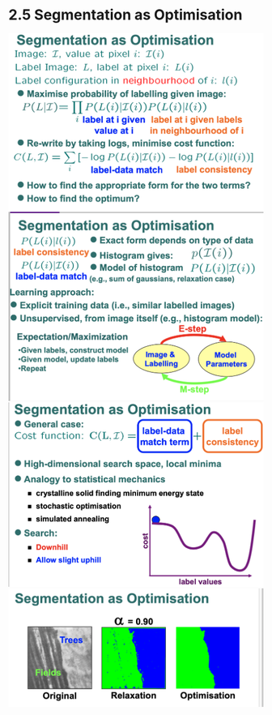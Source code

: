 # 2.5 Segmentation as Optimisation

![](2.5%20Segmentation%20as%20Optimisation/%E6%88%AA%E5%B1%8F2021-04-25%2016.22.17%202.png)
![](2.5%20Segmentation%20as%20Optimisation/%E6%88%AA%E5%B1%8F2021-04-25%2016.22.34%202.png)
![](2.5%20Segmentation%20as%20Optimisation/%E6%88%AA%E5%B1%8F2021-04-25%2016.22.42%202.png)
![](2.5%20Segmentation%20as%20Optimisation/%E6%88%AA%E5%B1%8F2021-04-25%2016.22.48%202.png)



